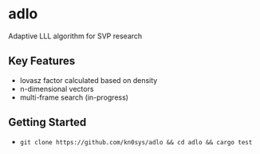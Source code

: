 # adlo

Adaptive LLL algorithm for SVP research

## Key Features

* lovasz factor calculated based on density
* n-dimensional vectors
* multi-frame search (in-progress)

## Getting Started

* `git clone https://github.com/kn0sys/adlo && cd adlo && cargo test`

